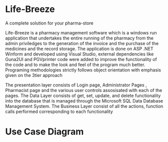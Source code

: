 # Life-Breeze
A complete solution for your pharma-store 

Life-Breeze is a pharmacy management software which is a windows run application that undertakes the entire running of the pharmacy from the admin priviledges to the generation of the invoice and the purchase of the medicines and the record storage. The application is done on ASP .NET Winform and developed using Visual Studio, external dependencies like Guna2UI and PGVprinter code were added to improve the functionality of the code and to make the look and feel of the program much better. Programing methodologies strictly follows object orientation with emphasis given on the 3tier approach

The presentation layer consists of Login page, Administrator Pages , Pharmacist page and the various user controls assosisated with each of the pages. The Data Layer consists of get, set, update, and delete functionality into the database that is managed through the Microsoft SQL Data Database Management System. The Business Layer consist of all the actions, function calls performed corresponding to each functionality 

# Use Case Diagram  




